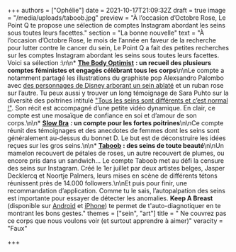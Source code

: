 +++
authors = ["Ophélie"]
date = 2021-10-17T21:09:32Z
draft = true
image = "/media/uploads/taboob.jpg"
preview = "À l’occasion d’Octobre Rose, Le Point Q te propose une sélection de comptes Instagram abordant les seins sous toutes leurs facettes."
section = "La bonne nouvelle"
text = "À l’occasion d’Octobre Rose, le mois de l’année en faveur de la recherche pour lutter contre le cancer du sein, Le Point Q a fait des petites recherches sur les comptes Instagram abordant les seins sous toutes leurs facettes. Voici sa sélection :\n\n* [**The Body Optimist**](https://www.instagram.com/thebodyoptimist) **: un recueil des plusieurs comptes féministes et engagés célébrant tous les corps**\n\nLe compte a notamment partagé les illustrations du graphiste pop Alexsandro Palombo avec [des personnages de Disney arborant un sein ablaté](https://www.instagram.com/p/CUzuBGPI8YD/) et un ruban rose sur l’autre. Tu peux aussi y trouver un long témoignage de Sara Puhto sur la diversité des poitrines intitulé [\"Tous les seins sont différents et c’est normal !\"](https://www.instagram.com/p/CU6qm8JtbMY/). Son récit est accompagné d’une petite vidéo dynamique. En clair, ce compte est une mosaïque de confiance en soi et d’amour de son corps.\n\n* [**Slow Bra**](https://www.instagram.com/slowbra.fr) **_:_ un compte pour les fortes poitrines**\n\nCe compte réunit des témoignages et des anecdotes de femmes dont les seins sont généralement au-dessus du bonnet D. Le but est de déconstruire les idées reçues sur les gros seins.\n\n* [**Taboob**](https://www.instagram.com/taboobofficial/) **: des seins de toute beauté**\n\nUn mamelon recouvert de pétales de roses, un autre recouvert de plumes, ou encore pris dans un sandwich... Le compte Taboob met au défi la censure des seins sur Instagram. Créé le 1er juillet par deux artistes belges, Jasper Decklercq et Noortje Palmers, leurs mises en scène de différents tétons réunissent près de 14.000 followers.\n\nEt puis pour finir, une recommandation d’application. Comme tu le sais, l’autopalpation des seins est importante pour essayer de détecter les anomalies. **Keep A Breast** (disponible sur [Android](https://play.google.com/store/apps/details?id=org.keep_a_breast.kabapp&hl=fr&gl=US) et [iPhone](https://apps.apple.com/us/app/keep-a-breast/id1518953075)) te permet de t'auto-diagnotiquer en te montrant les bons gestes."
themes = ["sein", "art"]
title = "         Ne couvrez pas ce corps que nous voulons voir (et surtout apprendre à aimer)"
veracity = "Faux"

+++
